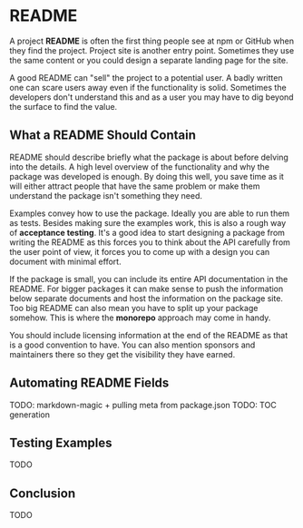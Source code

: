 # README

A project **README** is often the first thing people see at npm or GitHub when they find the project. Project site is another entry point. Sometimes they use the same content or you could design a separate landing page for the site.

A good README can "sell" the project to a potential user. A badly written one can scare users away even if the functionality is solid. Sometimes the developers don't understand this and as a user you may have to dig beyond the surface to find the value.

## What a README Should Contain

README should describe briefly what the package is about before delving into the details. A high level overview of the functionality and why the package was developed is enough. By doing this well, you save time as it will either attract people that have the same problem or make them understand the package isn't something they need.

Examples convey how to use the package. Ideally you are able to run them as tests. Besides making sure the examples work, this is also a rough way of **acceptance testing**. It's a good idea to start designing a package from writing the README as this forces you to think about the API carefully from the user point of view, it forces you to come up with a design you can document with minimal effort.

If the package is small, you can include its entire API documentation in the README. For bigger packages it can make sense to push the information below separate documents and host the information on the package site. Too big README can also mean you have to split up your package somehow. This is where the **monorepo** approach may come in handy.

You should include licensing information at the end of the README as that is a good convention to have. You can also mention sponsors and maintainers there so they get the visibility they have earned.

## Automating README Fields

TODO: markdown-magic + pulling meta from package.json
TODO: TOC generation

## Testing Examples

TODO

## Conclusion

TODO
